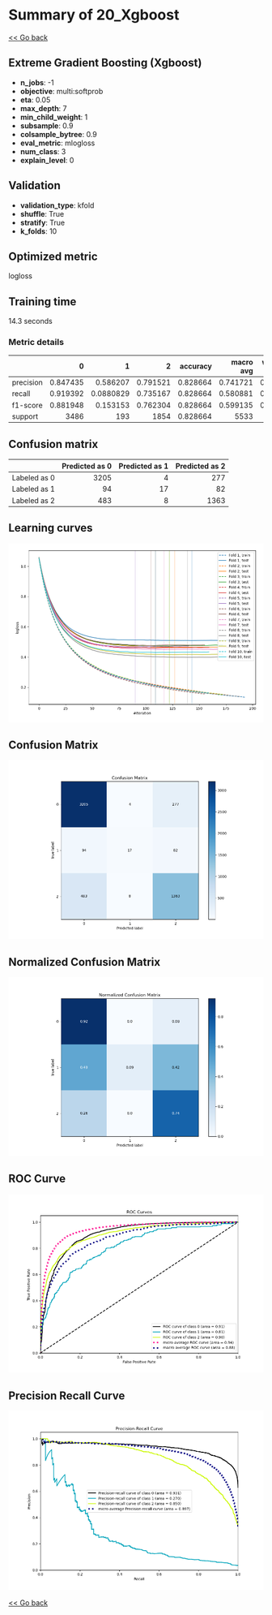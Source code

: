 # Summary of 20_Xgboost

[<< Go back](../README.md)


## Extreme Gradient Boosting (Xgboost)
- **n_jobs**: -1
- **objective**: multi:softprob
- **eta**: 0.05
- **max_depth**: 7
- **min_child_weight**: 1
- **subsample**: 0.9
- **colsample_bytree**: 0.9
- **eval_metric**: mlogloss
- **num_class**: 3
- **explain_level**: 0

## Validation
 - **validation_type**: kfold
 - **shuffle**: True
 - **stratify**: True
 - **k_folds**: 10

## Optimized metric
logloss

## Training time

14.3 seconds

### Metric details
|           |           0 |           1 |           2 |   accuracy |   macro avg |   weighted avg |   logloss |
|:----------|------------:|------------:|------------:|-----------:|------------:|---------------:|----------:|
| precision |    0.847435 |   0.586207  |    0.791521 |   0.828664 |    0.741721 |       0.819588 |  0.454399 |
| recall    |    0.919392 |   0.0880829 |    0.735167 |   0.828664 |    0.580881 |       0.828664 |  0.454399 |
| f1-score  |    0.881948 |   0.153153  |    0.762304 |   0.828664 |    0.599135 |       0.816436 |  0.454399 |
| support   | 3486        | 193         | 1854        |   0.828664 | 5533        |    5533        |  0.454399 |


## Confusion matrix
|              |   Predicted as 0 |   Predicted as 1 |   Predicted as 2 |
|:-------------|-----------------:|-----------------:|-----------------:|
| Labeled as 0 |             3205 |                4 |              277 |
| Labeled as 1 |               94 |               17 |               82 |
| Labeled as 2 |              483 |                8 |             1363 |

## Learning curves
![Learning curves](learning_curves.png)
## Confusion Matrix

![Confusion Matrix](confusion_matrix.png)


## Normalized Confusion Matrix

![Normalized Confusion Matrix](confusion_matrix_normalized.png)


## ROC Curve

![ROC Curve](roc_curve.png)


## Precision Recall Curve

![Precision Recall Curve](precision_recall_curve.png)



[<< Go back](../README.md)
